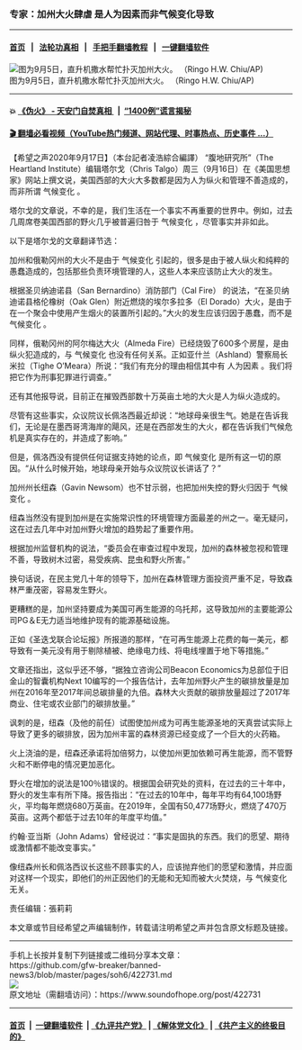 ### 专家：加州大火肆虐 是人为因素而非气候变化导致
------------------------

#### [首页](https://github.com/gfw-breaker/banned-news3/blob/master/README.md) &nbsp;&nbsp;|&nbsp;&nbsp; [法轮功真相](https://github.com/begood0513/basic/blob/master/README.md)  &nbsp;&nbsp;|&nbsp;&nbsp; [手把手翻墙教程](https://github.com/gfw-breaker/guides/wiki)  &nbsp;&nbsp;|&nbsp;&nbsp; [一键翻墙软件](https://github.com/gfw-breaker/nogfw/blob/master/README.md)  



<div><img alt="图为9月5日，直升机撒水帮忙扑灭加州大火。 （Ringo H.W. Chiu/AP) " src="https://img.soundofhope.org/2020-09/9-17-4-1-1-1600344107178.jpg"/>
<br/><figcaption class="caption">
 图为9月5日，直升机撒水帮忙扑灭加州大火。 （Ringo H.W. Chiu/AP)
</figcaption></div><hr/>

#### 💥 [《伪火》 - 天安门自焚真相 ](http://158.247.195.190:10000/videos/blog/weihuo.html)&nbsp; |&nbsp; [“1400例”谎言揭秘  ](http://158.247.195.190:10000/videos/blog/jiexi1400.html)

#### [ 🎬  翻墙必看视频（YouTube热门频道、网站代理、时事热点、历史事件 ...）](https://github.com/gfw-breaker/links/blob/master/banned.md)

<div><div class="Content__Wrapper sc-1bvya0-0 grZQxZ">
 <p class="meta-top">
  <span class="meta">
   【希望之声2020年9月17日】（本台記者凌浩綜合編譯）
  </span>
  “腹地研究所”（The Heartland Institute）编辑塔尔戈（Chris Talgo）周三（9月16日）在《美国思想家》网站上撰文说，美国西部的大火大多数都是因为人为纵火和管理不善造成的，而非所谓
  <ok href="/term/17753">
   气候变化
  </ok>
  。
 </p>
 <p>
  塔尔戈的文章说，不幸的是，我们生活在一个事实不再重要的世界中。例如，过去几周席卷美国西部的野火几乎被普遍归咎于
  <ok href="/term/17753">
   气候变化
  </ok>
  ，尽管事实并非如此。
 </p>
 <div class="AD_Embed__Wrap-sc-1xslmin-0 igMuqX module desktop">
  <div>
  </div>
 </div>
 <p>
  以下是塔尔戈的文章翻译节选：
 </p>
 <p>
  加州和俄勒冈州的大火不是由于
  <ok href="/term/17753">
   气候变化
  </ok>
  引起的，很多是由于被人纵火和纯粹的愚蠢造成的，包括那些负责环境管理的人，这些人本来应该防止大火的发生。
 </p>
 <p>
  根据圣贝纳迪诺县（San Bernardino）消防部门（Cal Fire） 的说法，“在圣贝纳迪诺县格伦橡树（Oak Glen）附近燃烧的埃尔多拉多（El Dorado）大火，是由于在一个聚会中使用产生烟火的装置所引起的。”大火的发生应该归因于愚蠢，而不是
  <ok href="/term/17753">
   气候变化
  </ok>
  。
 </p>
 <p>
  同样，俄勒冈州的阿尔梅达大火（Almeda Fire）已经烧毁了600多个房屋，是由纵火犯造成的，与
  <ok href="/term/17753">
   气候变化
  </ok>
  也没有任何关系。正如亚什兰（Ashland）警察局长米拉（Tighe O’Meara）所说：“我们有充分的理由相信其中有
  <ok href="/term/336520">
   人为因素
  </ok>
  。我们将把它作为刑事犯罪进行调查。”
 </p>
 <p>
  还有其他报导说，目前正在摧毁西部数十万英亩土地的大火是人为纵火造成的。
 </p>
 <p>
  尽管有这些事实，众议院议长佩洛西最近却说：“地球母亲很生气。她是在告诉我们，无论是在墨西哥湾海岸的飓风，还是在西部发生的大火，都在告诉我们气候危机是真实存在的，并造成了影响。”
 </p>
 <p>
  但是，佩洛西没有提供任何证据支持她的论点，即
  <ok href="/term/17753">
   气候变化
  </ok>
  是所有这一切的原因。“从什么时候开始，地球母亲开始与众议院议长讲话了？”
 </p>
 <p>
  加州州长纽森（Gavin Newsom）也不甘示弱，也把加州失控的野火归因于
  <ok href="/term/17753">
   气候变化
  </ok>
  。
 </p>
 <p>
  纽森当然没有提到加州是在实施常识性的环境管理方面最差的州之一。毫无疑问，这在过去几年中对加州野火增加的趋势起了重要作用。
 </p>
 <p>
  根据加州监督机构的说法，“委员会在审查过程中发现，加州的森林被忽视和管理不善，导致树木过密，易受疾病、昆虫和野火所害。”
 </p>
 <p>
  换句话说，在民主党几十年的领导下，加州在森林管理方面投资严重不足，导致森林严重茂密，容易发生野火。
 </p>
 <p>
  更糟糕的是，加州坚持要成为美国可再生能源的乌托邦，这导致加州的主要能源公司PG＆E无力适当地维护现有的能源基础设施。
 </p>
 <p>
  正如《圣迭戈联合论坛报》所报道的那样，“在可再生能源上花费的每一美元，都导致有一美元没有用于剔除植被、绝缘电力线、将电线埋置于地下等措施。”
 </p>
 <p>
  文章还指出，这似乎还不够，“据独立咨询公司Beacon Economics为总部位于旧金山的智囊机构Next 10编写的一个报告估计，去年加州野火产生的碳排放量是加州在2016年至2017年间总碳排量的九倍。森林大火贡献的碳排放量超过了2017年商业、住宅或农业部门的碳排放量。”
 </p>
 <div class="AD_Embed__Wrap-sc-1xslmin-0 igMuqX module desktop">
  <div>
  </div>
 </div>
 <p>
  讽刺的是，纽森（及他的前任）试图使加州成为可再生能源圣地的天真尝试实际上导致了更多的碳排放，因为加州丰富的森林资源已经变成了一个巨大的火药箱。
 </p>
 <p>
  火上浇油的是，纽森还承诺将加倍努力，以使加州更加依赖可再生能源，而不管野火和不断停电的情况更加恶化。
 </p>
 <p>
  野火在增加的说法是100％错误的。根据国会研究处的资料，在过去的三十年中，野火的发生率有所下降。报告指出：“在过去的10年中，每年平均有64,100场野火，平均每年燃烧680万英亩。在2019年，全国有50,477场野火，燃烧了470万英亩。这两个都低于过去10年的年度平均值。”
 </p>
 <p>
  约翰·亚当斯（John Adams）曾经说过：“事实是固执的东西。我们的愿望、期待或激情都不能改变事实。”
 </p>
 <p>
  像纽森州长和佩洛西议长这些不顾事实的人，应该抛弃他们的愿望和激情，并应面对这样一个现实，即他们的州正因他们的无能和无知而被大火焚烧，与
  <ok href="/term/17753">
   气候变化
  </ok>
  无关。
 </p>
 <p class="meta-btm">
  责任编辑：張莉莉
 </p>
 <p class="meta-btm">
  本文章或节目经希望之声编辑制作，转载请注明希望之声并包含原文标题及链接。
 </p>
</div>
</div>
<hr/>
手机上长按并复制下列链接或二维码分享本文章：<br/>
https://github.com/gfw-breaker/banned-news3/blob/master/pages/soh6/422731.md <br/>
<a href='https://github.com/gfw-breaker/banned-news3/blob/master/pages/soh6/422731.md'><img src='https://github.com/gfw-breaker/banned-news3/blob/master/pages/soh6/422731.md.png'/></a> <br/>
原文地址（需翻墙访问）：https://www.soundofhope.org/post/422731


------------------------
#### [首页](https://github.com/gfw-breaker/banned-news3/blob/master/README.md) &nbsp;|&nbsp; [一键翻墙软件](https://github.com/gfw-breaker/nogfw/blob/master/README.md) &nbsp;| [《九评共产党》](https://github.com/gfw-breaker/9ping.md/blob/master/README.md#九评之一评共产党是什么) | [《解体党文化》](https://github.com/gfw-breaker/jtdwh.md/blob/master/README.md) | [《共产主义的终极目的》](https://github.com/gfw-breaker/gczydzjmd.md/blob/master/README.md)


<img src='http://gfw-breaker.win/banned-news3/pages/soh6/422731.md' width='0px' height='0px'/>